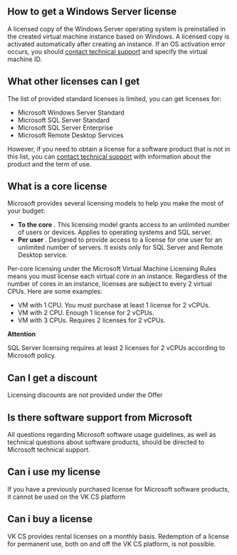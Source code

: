 ## How to get a Windows Server license

A licensed copy of the Windows Server operating system is preinstalled in the created virtual machine instance based on Windows. A licensed copy is activated automatically after creating an instance. If an OS activation error occurs, you should [contact technical support](mailto:support@mcs.mail.ri) and specify the virtual machine ID.

## What other licenses can I get

The list of provided standard licenses is limited, you can get licenses for:

- Microsoft Windows Server Standard
- Microsoft SQL Server Standard
- Microsoft SQL Server Enterprise
- Microsoft Remote Desktop Services

However, if you need to obtain a license for a software product that is not in this list, you can [contact technical support](https://mcs.mail.ru/docs/contacts) with information about the product and the term of use.

## What is a core license

Microsoft provides several licensing models to help you make the most of your budget:

- **To the core** . This licensing model grants access to an unlimited number of users or devices. Applies to operating systems and SQL server.
- **Per user** . Designed to provide access to a license for one user for an unlimited number of servers. It exists only for SQL Server and Remote Desktop service.

Per-core licensing under the Microsoft Virtual Machine Licensing Rules means you must license each virtual core in an instance. Regardless of the number of cores in an instance, licenses are subject to every 2 virtual CPUs. Here are some examples:

- VM with 1 CPU. You must purchase at least 1 license for 2 vCPUs.
- VM with 2 CPU. Enough 1 license for 2 vCPUs.
- VM with 3 CPUs. Requires 2 licenses for 2 vCPUs.

**Attention**

SQL Server licensing requires at least 2 licenses for 2 vCPUs according to Microsoft policy.

## Can I get a discount

Licensing discounts are not provided under the Offer

## Is there software support from Microsoft

All questions regarding Microsoft software usage guidelines, as well as technical questions about software products, should be directed to Microsoft technical support.

## Can i use my license

If you have a previously purchased license for Microsoft software products, it cannot be used on the VK CS platform

## Can i buy a license

VK CS provides rental licenses on a monthly basis. Redemption of a license for permanent use, both on and off the VK CS platform, is not possible.
